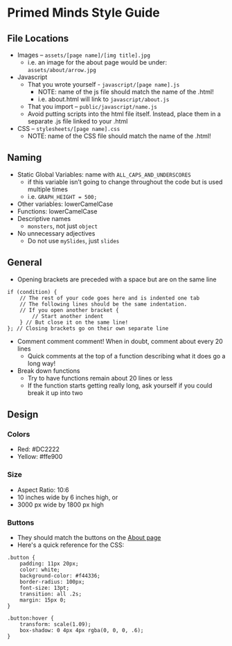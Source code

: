 # Primed Minds Style Guide

## File Locations
  - Images – `assets/[page name]/[img title].jpg`
    - i.e. an image for the about page would be under: `assets/about/arrow.jpg`
  - Javascript
    - That you wrote yourself - `javascript/[page name].js`
      - NOTE: name of the js file should match the name of the .html!
      - i.e. about.html will link to `javascript/about.js`
    - That you import – `public/javascript/name.js`
    - Avoid putting scripts into the html file itself.
      Instead, place them in a separate .js file linked to your .html
  - CSS – `stylesheets/[page name].css`
    - NOTE: name of the CSS file should match the name of the .html!
   
## Naming
  - Static Global Variables: name with `ALL_CAPS_AND_UNDERSCORES`
    - if this variable isn’t going to change throughout the code but is used multiple times
    - i.e. `GRAPH_HEIGHT = 500;`
  - Other variables: lowerCamelCase
  - Functions: lowerCamelCase
  - Descriptive names
    - `monsters`, not just `object`
  - No unnecessary adjectives
    - Do not use `mySlides`, just `slides`

## General
  - Opening brackets are preceded with a space but are on the same line
```
if (condition) {
    // The rest of your code goes here and is indented one tab
    // The following lines should be the same indentation.
    // If you open another bracket {
        // Start another indent
    } // But close it on the same line!
}; // Closing brackets go on their own separate line
```
  - Comment comment comment! When in doubt, comment about every 20 lines
    - Quick comments at the top of a function describing what it does go a long way!
  - Break down functions
    - Try to have functions remain about 20 lines or less
    - If the function starts getting really long, ask yourself if you could break it up into two 

## Design
  ### Colors
  - Red: #DC2222
  - Yellow: #ffe900
  ### Size
  - Aspect Ratio: 10:6
  - 10 inches wide by 6 inches high, or
  - 3000 px wide by 1800 px high
  ### Buttons
  - They should match the buttons on the [About page](http://primedminds.com/about.html)
  - Here's a quick reference for the CSS:
```
.button {
    padding: 11px 20px;
    color: white;
    background-color: #f44336;
    border-radius: 100px;
    font-size: 13pt;
    transition: all .2s;
    margin: 15px 0;
}

.button:hover {
    transform: scale(1.09);
    box-shadow: 0 4px 4px rgba(0, 0, 0, .6);
}
```
